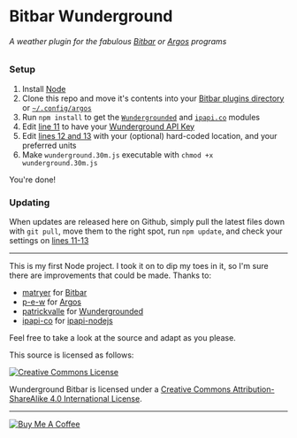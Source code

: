 # Bitbar Wunderground

###### A weather plugin for the fabulous [Bitbar](https://github.com/matryer/bitbar) or [Argos](https://github.com/p-e-w/argos) programs

### Setup

1. Install [Node](https://nodejs.org/)
2. Clone this repo and move it's contents into your [Bitbar plugins directory](https://github.com/matryer/bitbar#installing-plugins) or [`~/.config/argos`](https://github.com/p-e-w/argos#installation)
3. Run `npm install` to get the [`Wundergrounded`](https://github.com/patrickvalle/wundergrounded) and [`ipapi.co`](https://github.com/ipapi-co/ipapi-nodejs) modules
4. Edit [line 11](wunderground.30m.js#L11) to have your [Wunderground API Key](https://www.wunderground.com/weather/api)
5. Edit [lines 12 and 13](wunderground.30m.js#L12-L13) with your (optional) hard-coded location, and your preferred units
6. Make `wunderground.30m.js` executable with `chmod +x wunderground.30m.js`

You're done!

### Updating

When updates are released here on Github, simply pull the latest files down with `git pull`, move them to the right spot, run `npm update`, and check your settings on [lines 11-13](wunderground.30m.js#L11-L13)

- - -

This is my first Node project. I took it on to dip my toes in it, so I'm sure there are improvements that could be made. Thanks to:
- [matryer](https://github.com/matryer) for [Bitbar](https://github.com/matryer/bitbar)
- [p-e-w](https://github.com/p-e-w) for [Argos](https://github.com/p-e-w/argos)
- [patrickvalle](https://github.com/patrickvalle) for [Wundergrounded](https://github.com/patrickvalle/wundergrounded)
- [ipapi-co](https://github.com/ipapi-co) for [ipapi-nodejs](https://github.com/ipapi-co/ipapi-nodejs)

Feel free to take a look at the source and adapt as you please.

This source is licensed as follows:

[![Creative Commons License](https://i.creativecommons.org/l/by-sa/4.0/88x31.png)](http://creativecommons.org/licenses/by-sa/4.0/)

<span xmlns:dct="http://purl.org/dc/terms/" property="dct:title">Wunderground Bitbar</span> is licensed under a [Creative Commons Attribution-ShareAlike 4.0 International License](http://creativecommons.org/licenses/by-sa/4.0/).

- - -

[![Buy Me A Coffee](https://www.buymeacoffee.com/assets/img/custom_images/white_img.png)](https://buymeacoff.ee/leoherzog)
